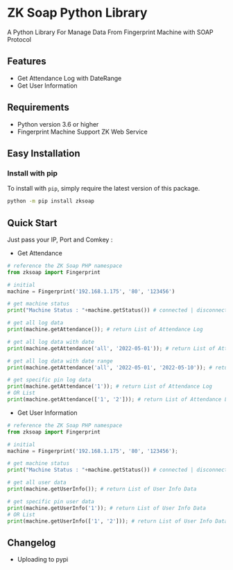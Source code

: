 ZK Soap Python Library
======

A Python Library For Manage Data From Fingerprint Machine with SOAP Protocol

## Features

 * Get Attendance Log with DateRange
 * Get User Information

## Requirements

 * Python version 3.6 or higher
 * Fingerprint Machine Support ZK Web Service

## Easy Installation

### Install with pip

To install with `pip`, simply require the
latest version of this package.

```bash
python -m pip install zksoap
```

## Quick Start

Just pass your IP, Port and Comkey :

* Get Attendance

```python
# reference the ZK Soap PHP namespace
from zksoap import Fingerprint

# initial
machine = Fingerprint('192.168.1.175', '80', '123456')

# get machine status
print("Machine Status : "+machine.getStatus()) # connected | disconnected

# get all log data
print(machine.getAttendance()); # return List of Attendance Log

# get all log data with date
print(machine.getAttendance('all', '2022-05-01')); # return List of Attendance Log

# get all log data with date range
print(machine.getAttendance('all', '2022-05-01', '2022-05-10')); # return List of Attendance Log

# get specific pin log data
print(machine.getAttendance('1')); # return List of Attendance Log
# OR List
print(machine.getAttendance(['1', '2'])); # return List of Attendance Log

```

* Get User Information

```python
# reference the ZK Soap PHP namespace
from zksoap import Fingerprint

# initial
machine = Fingerprint('192.168.1.175', '80', '123456');

# get machine status
print("Machine Status : "+machine.getStatus()) # connected | disconnected

# get all user data
print(machine.getUserInfo()); # return List of User Info Data

# get specific pin user data
print(machine.getUserInfo('1')); # return List of User Info Data
# OR List
print(machine.getUserInfo(['1', '2'])); # return List of User Info Data

```

## Changelog

* Uploading to pypi
